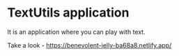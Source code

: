 # TextUtils application

It is an application where you can play with text.

Take a look - https://benevolent-jelly-ba68a8.netlify.app/
